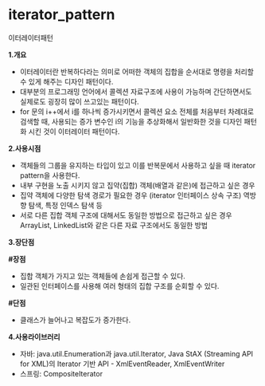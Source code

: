 # iterator_pattern
이터레이터패턴

**1.개요**

- 이터레이터란 반복하다라는 의미로 어떠한 객체의 집합을 순서대로 명령을 처리할 수 있게 해주는 디자인 패턴이다.
- 대부분의 프로그래밍 언어에서 콜렉션 자료구조에 사용이 가능하며 간단하면서도 실제로도 굉장히 많이 쓰고있는 패턴이다.
- for 문의 i++에서 i를 하나씩 증가시키면서 콜렉션 요소 전체를 처음부터 차례대로 검색할 때, 사용되는 증가 변수인 i의 기능을 추상화해서 일반화한 것을 디자인 패턴화 시킨 것이 이터레이터 패턴이다.

**2.사용시점**

- 객체들의 그룹을 유지하는 타입이 있고 이를 반복문에서 사용하고 싶을 때 iterator pattern을 사용한다.
- 내부 구현을 노출 시키지 않고 집약(집합) 객체(배열과 같은)에 접근하고 싶은 경우
- 집약 객체에 다양한 탐색 경로가 필요한 경우 (iterator 인터페이스 상속 구조) 역방향 탐색, 특정 인덱스 탐색 등
- 서로 다른 집합 객체 구조에 대해서도 동일한 방법으로 접근하고 싶은 경우 ArrayList, LinkedList와 같은 다른 자료 구조에서도 동일한 방법

**3.장단점**

**#장점**

- 집합 객체가 가지고 있는 객체들에 손쉽게 접근할 수 있다.
- 일관된 인터페이스를 사용해 여러 형태의 집합 구조를 순회할 수 있다.

**#단점**

- 클래스가 늘어나고 복잡도가 증가한다.

**4.사용라이브러리**

- 자바: java.util.Enumeration과 java.util.Iterator, Java StAX (Streaming API for XML)의 Iterator 기반 API - XmlEventReader, XmlEventWriter
- 스프링: CompositeIterator
